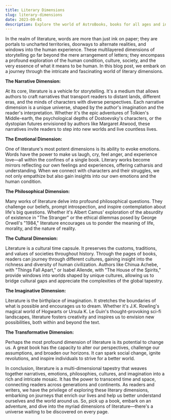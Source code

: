 ```yaml
---
title: Literary Dimensions
slug: literary-dimensions
date: 2023-09-01
description: Explore the world of AstroBooks, books for all ages and interests
---
```


In the realm of literature, words are more than just ink on paper; they are portals to uncharted territories, doorways to alternate realities, and windows into the human experience. These multilayered dimensions of storytelling go far beyond the mere arrangement of letters; they encompass a profound exploration of the human condition, culture, society, and the very essence of what it means to be human. In this blog post, we embark on a journey through the intricate and fascinating world of literary dimensions.

**The Narrative Dimension:**

At its core, literature is a vehicle for storytelling. It's a medium that allows authors to craft narratives that transport readers to distant lands, different eras, and the minds of characters with diverse perspectives. Each narrative dimension is a unique universe, shaped by the author's imagination and the reader's interpretation. Whether it's the epic adventures of Tolkien's Middle-earth, the psychological depths of Dostoevsky's characters, or the dystopian futures envisioned by authors like Margaret Atwood, these narratives invite readers to step into new worlds and live countless lives.

**The Emotional Dimension:**

One of literature's most potent dimensions is its ability to evoke emotions. Words have the power to make us laugh, cry, feel anger, and experience love—all within the confines of a single book. Literary works become mirrors reflecting our own feelings and experiences, offering catharsis and understanding. When we connect with characters and their struggles, we not only empathize but also gain insights into our own emotions and the human condition.

**The Philosophical Dimension:**

Many works of literature delve into profound philosophical questions. They challenge our beliefs, prompt introspection, and inspire contemplation about life's big questions. Whether it's Albert Camus' exploration of the absurdity of existence in "The Stranger" or the ethical dilemmas posed by George Orwell's "1984," literature encourages us to ponder the meaning of life, morality, and the nature of reality.

**The Cultural Dimension:**

Literature is a cultural time capsule. It preserves the customs, traditions, and values of societies throughout history. Through the pages of books, readers can journey through different cultures, gaining insight into the richness and diversity of human civilization. Authors like Chinua Achebe, with "Things Fall Apart," or Isabel Allende, with "The House of the Spirits," provide windows into worlds shaped by unique cultures, allowing us to bridge cultural gaps and appreciate the complexities of the global tapestry.

**The Imaginative Dimension:**

Literature is the birthplace of imagination. It stretches the boundaries of what is possible and encourages us to dream. Whether it's J.K. Rowling's magical world of Hogwarts or Ursula K. Le Guin's thought-provoking sci-fi landscapes, literature fosters creativity and inspires us to envision new possibilities, both within and beyond the text.

**The Transformative Dimension:**

Perhaps the most profound dimension of literature is its potential to change us. A great book has the capacity to alter our perspectives, challenge our assumptions, and broaden our horizons. It can spark social change, ignite revolutions, and inspire individuals to strive for a better world.

In conclusion, literature is a multi-dimensional tapestry that weaves together narratives, emotions, philosophies, cultures, and imagination into a rich and intricate mosaic. It has the power to transcend time and space, connecting readers across generations and continents. As readers and writers, we have the privilege of exploring these literary dimensions, embarking on journeys that enrich our lives and help us better understand ourselves and the world around us. So, pick up a book, embark on an adventure, and dive into the myriad dimensions of literature—there's a universe waiting to be discovered on every page.